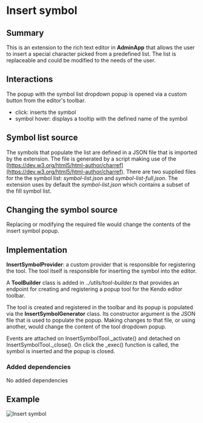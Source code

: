# Insert symbol

## Summary

This is an extension to the rich text editor in **AdminApp** that allows the user to insert a special character picked from a predefined list. The list is replaceable and could be modified to the needs of the user.

## Interactions

The popup with the symbol list dropdown popup is opened via a custom button from the editor's toolbar.

- click: inserts the symbol
- symbol hover: displays a tooltip with the defined name of the symbol

## Symbol list source

The symbols that populate the list are defined in a JSON file that is imported by the extension. The file is generated by a script making use of the [https://dev.w3.org/html5/html-author/charref](https://dev.w3.org/html5/html-author/charref). There are two supplied files for the the symbol list: _symbol-list.json_ and _symbol-list-full.json_. The extension uses by default the _symbol-list.json_ which contains a subset of the fill symbol list.

## Changing the symbol source

Replacing or modifying the required file would change the contents of the insert symbol popup.

## Implementation

**InsertSymbolProvider**: a custom provider that is responsible for registering the tool. The tool itself is responsible for inserting the symbol into the editor.

A **ToolBuilder** class is added in _../utils/tool-builder.ts_ that provides an endpoint for creating and registering a popup tool for the Kendo editor toolbar.

The tool is created and registered in the toolbar and its popup is populated via the **InsertSymbolGenerator** class. Its constructor argument is the JSON file that is used to populate the popup. Making changes to that file, or using another, would change the content of the tool dropdown popup.

Events are attached on InsertSymbolTool._activate() and detached on InsertSymbolTool._close(). On click the _exec() function is called, the symbol is inserted and the popup is closed.

### Added dependencies

No added dependencies	

## Example 

![Insert symbol](./../../assets/insert-symbol.JPG)
